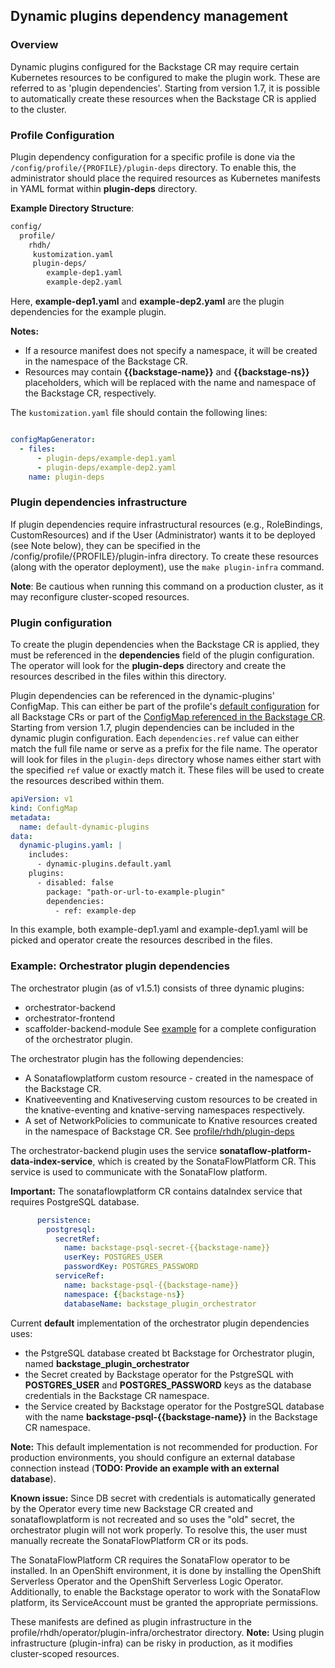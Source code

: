 ## Dynamic plugins dependency management

### Overview
Dynamic plugins configured for the Backstage CR may require certain Kubernetes resources to be configured to make the plugin work. These are referred to as 'plugin dependencies'. Starting from version 1.7, it is possible to automatically create these resources when the Backstage CR is applied to the cluster.

### Profile Configuration
Plugin dependency configuration for a specific profile is done via the `/config/profile/{PROFILE}/plugin-deps` directory. To enable this, the administrator should place the required resources as Kubernetes manifests in YAML format within **plugin-deps** directory.

**Example Directory Structure**:
```txt
config/
  profile/
    rhdh/
     kustomization.yaml
     plugin-deps/
        example-dep1.yaml
        example-dep2.yaml
```
Here, **example-dep1.yaml** and **example-dep2.yaml** are the plugin dependencies for the example plugin.

**Notes:**  

* If a resource manifest does not specify a namespace, it will be created in the namespace of the Backstage CR.
* Resources may contain **{{backstage-name}}** and **{{backstage-ns}}** placeholders, which will be replaced with the name and namespace of the Backstage CR, respectively.

The `kustomization.yaml` file should contain the following lines:
```yaml

configMapGenerator:
  - files:
      - plugin-deps/example-dep1.yaml
      - plugin-deps/example-dep2.yaml
    name: plugin-deps
```

### Plugin dependencies infrastructure

If plugin dependencies require infrastructural resources (e.g., RoleBindings, CustomResources) and if the User (Administrator) wants it to be deployed (see Note below), they can be specified in the /config/profile/{PROFILE}/plugin-infra directory. To create these resources (along with the operator deployment), use the `make plugin-infra` command. 

**Note**: Be cautious when running this command on a production cluster, as it may reconfigure cluster-scoped resources.

### Plugin configuration

To create the plugin dependencies when the Backstage CR is applied, they must be referenced in the **dependencies** field of the plugin configuration. The operator will look for the **plugin-deps** directory and create the resources described in the files within this directory.  

Plugin dependencies can be referenced in the dynamic-plugins' ConfigMap. This can either be part of the profile's [default configuration](configuration.md/#default-configuration-files) for all Backstage CRs or part of the [ConfigMap referenced in the Backstage CR](configuration.md/#dynamic-plugins). Starting from version 1.7, plugin dependencies can be included in the dynamic plugin configuration. Each `dependencies.ref` value can either match the full file name or serve as a prefix for the file name. The operator will look for files in the `plugin-deps` directory whose names either start with the specified `ref` value or exactly match it. These files will be used to create the resources described within them. 

```yaml
apiVersion: v1
kind: ConfigMap
metadata:
  name: default-dynamic-plugins
data:
  dynamic-plugins.yaml: |
    includes:
      - dynamic-plugins.default.yaml
    plugins:
      - disabled: false
        package: "path-or-url-to-example-plugin"
        dependencies:
          - ref: example-dep
```

In this example, both example-dep1.yaml and example-dep1.yaml will be picked and operator create the resources described in the files. 

### Example: Orchestrator plugin dependencies
The orchestrator plugin (as of v1.5.1) consists of three dynamic plugins:
- orchestrator-backend
- orchestrator-frontend
- scaffolder-backend-module
See [example](/examples/orchestrator.yaml) for a complete configuration of the orchestrator plugin.


The orchestrator plugin has the following dependencies:
- A Sonataflowplatform custom resource - created in the namespace of the Backstage CR.
- Knativeeventing and Knativeserving custom resources to be created in the knative-eventing and knative-serving namespaces respectively.
- A set of NetworkPolicies to communicate to Knative resources created in the namespace of Backstage CR.
See [profile/rhdh/plugin-deps](/config/profile/rhdh/plugin-deps)

The orchestrator-backend plugin uses the service **sonataflow-platform-data-index-service**, which is created by the SonataFlowPlatform CR. This service is used to communicate with the SonataFlow platform.

**Important:** The sonataflowplatform CR contains dataIndex service that requires PostgreSQL database. 

```yaml
      persistence:
        postgresql:
          secretRef:
            name: backstage-psql-secret-{{backstage-name}}
            userKey: POSTGRES_USER
            passwordKey: POSTGRES_PASSWORD
          serviceRef:
            name: backstage-psql-{{backstage-name}}
            namespace: {{backstage-ns}}
            databaseName: backstage_plugin_orchestrator
```

Current **default** implementation of the orchestrator plugin dependencies uses:
- the PstgreSQL database created bt Backstage for Orchestrator plugin, named **backstage_plugin_orchestrator** 
- the Secret created by Backstage operator for the PstgreSQL with **POSTGRES_USER** and **POSTGRES_PASSWORD** keys as the database credentials in the Backstage CR namespace. 
- the Service created by Backstage operator for the PostgreSQL database with the name **backstage-psql-{{backstage-name}}** in the Backstage CR namespace.

**Note:** This default implementation is not recommended for production. For production environments, you should configure an external database connection instead (**TODO: Provide an example with an external database**).

**Known issue:** 
Since DB secret with credentials is automatically generated by the Operator every time new Backstage CR created and sonataflowplatform is not recreated and so uses the "old" secret, the orchestrator plugin will not work properly. To resolve this, the user must manually recreate the SonataFlowPlatform CR or its pods.

The SonataFlowPlatform CR requires the SonataFlow operator to be installed. In an OpenShift environment, it is done by installing the OpenShift Serverless Operator and the OpenShift Serverless Logic Operator.
Additionally, to enable the Backstage operator to work with the SonataFlow platform, its ServiceAccount must be granted the appropriate permissions. 

These manifests are defined as plugin infrastructure in the profile/rhdh/operator/plugin-infra/orchestrator directory.
**Note:** Using plugin infrastructure (plugin-infra) can be risky in production, as it modifies cluster-scoped resources.